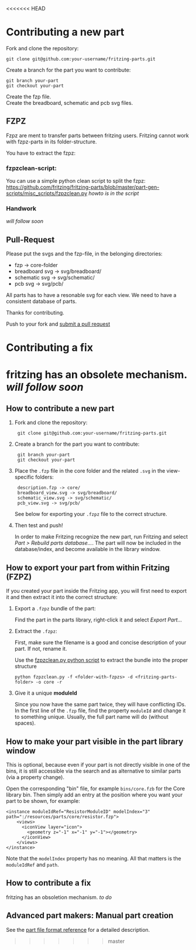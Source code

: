 <<<<<<< HEAD
# Contributing a new part

Fork and clone the repository:

    git clone git@github.com:your-username/fritzing-parts.git

Create a branch for the part you want to contribute:

    git branch your-part
    git checkout your-part

Create the fzp file.  
Create the breadboard, schematic and pcb svg files.  

## FZPZ
Fzpz are ment to transfer parts between fritzing users.
Fritzing cannot work with fzpz-parts in its folder-structure.

You have to extract the fzpz:

### fzpzclean-script:
You can use a simple python clean script to split the fzpz:
https://github.com/fritzing/fritzing-parts/blob/master/part-gen-scripts/misc_scripts/fzpzclean.py
*howto is in the script*

### Handwork
*will follow soon*
    
    
## Pull-Request
Please put the svgs and the fzp-file, in the belonging directories:

- fzp -> core-folder
- breadboard svg -> svg/breadboard/ 
- schematic svg -> svg/schematic/ 
- pcb svg -> svg/pcb/ 

All parts has to have a resonable svg for each view.
We need to have a consistent database of parts.

Thanks for contributing. 

Push to your fork and [submit a pull request](https://github.com/fritzing/fritzing-parts/compare/)

# Contributing a fix
fritzing has an obsolete mechanism. 
*will follow soon*
=======
## How to contribute a new part

1. Fork and clone the repository:

        git clone git@github.com:your-username/fritzing-parts.git

2. Create a branch for the part you want to contribute:

        git branch your-part
        git checkout your-part

3. Place the `.fzp` file in the core folder and the related `.svg` in the view-specific folders:

        description.fzp -> core/
        breadboard_view.svg -> svg/breadboard/ 
        schematic_view.svg -> svg/schematic/ 
        pcb_view.svg -> svg/pcb/ 

    See below for exporting your `.fzpz` file to the correct structure.

4. Then test and push!

    In order to make Fritzing recognize the new part, run Fritzing and select _Part > Rebuild parts database..._. The part will now be included in the database/index, and become available in the library window.

## How to export your part from within Fritzing (FZPZ)

If you created your part inside the Fritzing app, you will first need to export it and then extract it into the correct structure:

1. Export a `.fzpz` bundle of the part:

   Find the part in the parts library, right-click it and select _Export Part..._

2. Extract the `.fzpz`:

   First, make sure the filename is a good and concise description of your part. If not, rename it.

   Use the [fzpzclean.py python script](https://github.com/fritzing/fritzing-parts/blob/master/scripts/fzpzclean.py) to extract the bundle into the proper structure
   
       python fzpzclean.py -f <folder-with-fzpzs> -d <fritzing-parts-folder> -o core -r

3. Give it a unique **moduleId**

   Since you now have the same part twice, they will have conflicting IDs. In the first line of the `.fzp` file, find the property `moduleId` and change it to something unique. Usually, the full part name will do (without spaces).
   

## How to make your part visible in the part library window

This is optional, because even if your part is not directly visible in one of the bins, it is still accessible via the search and as alternative to similar parts (via a property change).

Open the corresponding "bin" file, for example `bins/core.fzb` for the Core library bin. Then simply add an entry at the position where you want your part to be shown, for example:

    <instance moduleIdRef="ResistorModuleID" modelIndex="3" path=":/resources/parts/core/resistor.fzp">
        <views>
          <iconView layer="icon">
            <geometry z="-1" x="-1" y="-1"></geometry>
          </iconView>
        </views>
    </instance>
    
Note that the `modelIndex` property has no meaning. All that matters is the `moduleIdRef` and `path`.

## How to contribute a fix

fritzing has an obsoletion mechanism. 
*to do*

## Advanced part makers: Manual part creation

See the [part file format reference](https://github.com/fritzing/fritzing-app/wiki/2.1-Part-file-format) for a detailed description.


>>>>>>> master

